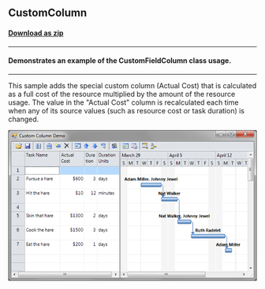 ## CustomColumn
#### [Download as zip](https://grapecity.github.io/DownGit/#/home?url=https://github.com/GrapeCity/ComponentOne-WinForms-Samples/tree/master/Core\GanttView\CS\CustomColumn)
____
#### Demonstrates an example of the CustomFieldColumn class usage.
____
This sample adds the special custom column (Actual Cost) that is calculated as a full cost of the resource multiplied by the amount of the resource usage.
The value in the "Actual Cost" column is recalculated each time when any of its source values (such as resource cost or task duration) is changed.

![screenshot](screenshot.png)
